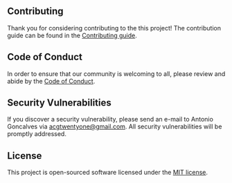 ## Contributing

Thank you for considering contributing to the this project! The contribution guide can be found in the [Contributing guide](CONTRIBUTING.md). 

## Code of Conduct

In order to ensure that our community is welcoming to all, please review and abide by the [Code of Conduct](CODE_OF_CONDUCT.md).

## Security Vulnerabilities

If you discover a security vulnerability, please send an e-mail to Antonio Goncalves via [acgtwentyone@gmail.com](mailto:acgtwentyone@gmail.com). All security vulnerabilities will be promptly addressed.

## License

This project is open-sourced software licensed under the [MIT license](LICENSE.md).
